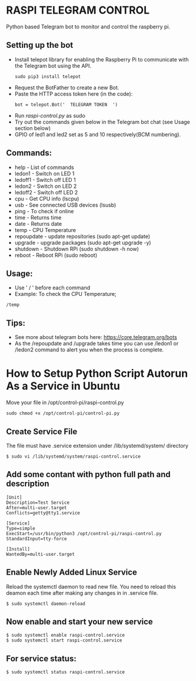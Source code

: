 # RASPI TELEGRAM CONTROL

Python based Telegram bot to monitor and control the raspberry pi.

## Setting up the bot
- Install telepot library for enabling the Raspberry Pi to communicate with the Telegram bot using the API.
  ```
  sudo pip3 install telepot
  ```
- Request the BotFather to create a new Bot.
- Paste the HTTP access token here (in the code):
  ```
  bot = telepot.Bot('  TELEGRAM TOKEN  ')
  ```
 - Run *raspi-control.py* as sudo 
 - Try out the commands given below in the Telegram bot chat (see Usage section below)
 - GPIO of led1 and led2 set as 5 and 10 respectively(BCM numbering).
## Commands:


- help - List of commands
- ledon1 - Switch on LED 1
- ledoff1 - Switch off LED 1
- ledon2 - Switch on LED 2
- ledoff2 - Switch off LED 2
- cpu - Get CPU info (lscpu)
- usb - See connected USB devices (lsusb)
- ping - To check if online
- time - Returns time
- date - Returns date
- temp - CPU Temperature
- repoupdate - update repositories (sudo apt-get update)
- upgrade - upgrade packages (sudo apt-get upgrade -y)
- shutdown - Shutdown RPi (sudo shutdown -h now)
- reboot - Reboot RPi (sudo reboot)

## Usage:
- Use ' / ' before each command
- Example: To check the CPU Temperature;
 ```
 /temp
 ```
## Tips:
- See more about telegram bots here: https://core.telegram.org/bots
- As the /repoupdate and /upgrade takes time you can use /ledon1 or /ledon2 command to alert you when the process is complete.




# How to Setup Python Script Autorun As a Service in Ubuntu 

Move your file in /opt/control-pi/raspi-control.py

```
sudo chmod +x /opt/control-pi/control-pi.py
```

## Create Service File
The file must have .service extension under /lib/systemd/system/ directory

```
$ sudo vi /lib/systemd/system/raspi-control.service
```
## Add some contant with python full path and description

```
[Unit]
Description=Test Service
After=multi-user.target
Conflicts=getty@tty1.service

[Service]
Type=simple
ExecStart=/usr/bin/python3 /opt/control-pi/raspi-control.py
StandardInput=tty-force

[Install]
WantedBy=multi-user.target
```

## Enable Newly Added Linux Service
Reload the systemctl daemon to read new file. You need to reload this deamon each time after making any changes in in .service file.

```
$ sudo systemctl daemon-reload
```

## Now enable and start your new service

```
$ sudo systemctl enable raspi-control.service
$ sudo systemctl start raspi-control.service
```

## For service status:

```
$ sudo systemctl status raspi-control.service
```

